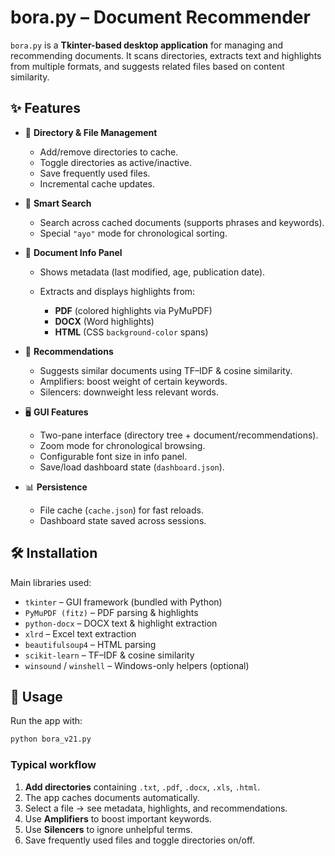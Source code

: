 # bora.py – Document Recommender

`bora.py` is a **Tkinter-based desktop application** for managing and recommending documents.
It scans directories, extracts text and highlights from multiple formats, and suggests related files based on content similarity.

## ✨ Features

* 📂 **Directory & File Management**

  * Add/remove directories to cache.
  * Toggle directories as active/inactive.
  * Save frequently used files.
  * Incremental cache updates.

* 🔎 **Smart Search**

  * Search across cached documents (supports phrases and keywords).
  * Special `"ayo"` mode for chronological sorting.

* 📑 **Document Info Panel**

  * Shows metadata (last modified, age, publication date).
  * Extracts and displays highlights from:

    * **PDF** (colored highlights via PyMuPDF)
    * **DOCX** (Word highlights)
    * **HTML** (CSS `background-color` spans)

* 🤝 **Recommendations**

  * Suggests similar documents using TF–IDF & cosine similarity.
  * Amplifiers: boost weight of certain keywords.
  * Silencers: downweight less relevant words.

* 🖥️ **GUI Features**

  * Two-pane interface (directory tree + document/recommendations).
  * Zoom mode for chronological browsing.
  * Configurable font size in info panel.
  * Save/load dashboard state (`dashboard.json`).

* 📊 **Persistence**

  * File cache (`cache.json`) for fast reloads.
  * Dashboard state saved across sessions.

## 🛠️ Installation

Main libraries used:

* `tkinter` – GUI framework (bundled with Python)
* `PyMuPDF (fitz)` – PDF parsing & highlights
* `python-docx` – DOCX text & highlight extraction
* `xlrd` – Excel text extraction
* `beautifulsoup4` – HTML parsing
* `scikit-learn` – TF–IDF & cosine similarity
* `winsound` / `winshell` – Windows-only helpers (optional)

## 🚀 Usage

Run the app with:

```bash
python bora_v21.py
```

### Typical workflow

1. **Add directories** containing `.txt`, `.pdf`, `.docx`, `.xls`, `.html`.
2. The app caches documents automatically.
3. Select a file → see metadata, highlights, and recommendations.
4. Use **Amplifiers** to boost important keywords.
5. Use **Silencers** to ignore unhelpful terms.
6. Save frequently used files and toggle directories on/off.
